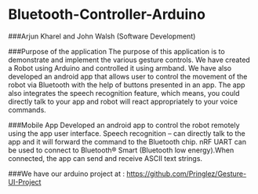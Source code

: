 # Bluetooth-Controller-Arduino
###Arjun Kharel and John Walsh (Software Development)

###Purpose of the application 
The purpose of this application is to demonstrate and implement the various gesture controls. We have created a Robot using Arduino and controlled it using armband. We have also developed an android app that allows user to control the movement of the robot via Bluetooth with the help of buttons presented in an app. The app also integrates the speech recognition feature, which means, you could directly talk to your app and  robot will react appropriately to your voice commands. 

###Mobile App
Developed an android app to control the robot remotely using the app user interface. 
Speech recognition – can directly talk to the app and it will forward the command to the Bluetooth chip. 
nRF UART can be used to connect to Bluetooth® Smart (Bluetooth low energy).When connected, the app can send and receive ASCII text strings.



###We have our arduino project at : https://github.com/Pringlez/Gesture-UI-Project
